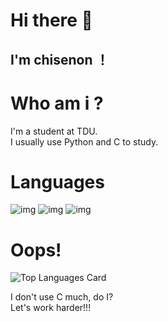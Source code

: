 # Hi there 👋
## I'm chisenon ！
# Who am i ?
I'm a student at TDU.
<br>
I usually use Python and C  to study.

# Languages
![img](https://img.shields.io/badge/PYTHON-blue?style=for-the-badge&logo) ![img](https://img.shields.io/badge/CSS-blue?style=for-the-badge&logo) ![img](https://img.shields.io/badge/C-blue?style=for-the-badge&logo)

# Oops!
![Top Languages Card](https://github-readme-stats.vercel.app/api/top-langs/?username=Chisenon)

I don't use C much, do I?
<br>
Let's work harder!!!